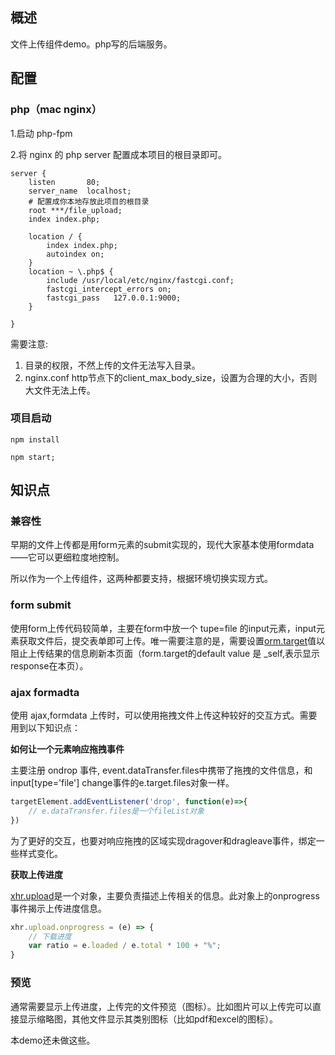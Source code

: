 ## 概述
文件上传组件demo。php写的后端服务。

## 配置

### php（mac nginx）

1.启动 php-fpm

2.将 nginx 的 php server 配置成本项目的根目录即可。

```
server {
    listen       80;
    server_name  localhost;
    # 配置成你本地存放此项目的根目录
    root ***/file_upload; 
    index index.php;

    location / {
        index index.php;
        autoindex on; 
    }
    location ~ \.php$ {
        include /usr/local/etc/nginx/fastcgi.conf;
        fastcgi_intercept_errors on; 
        fastcgi_pass   127.0.0.1:9000; 
    }   

}
```

需要注意:

1. 目录的权限，不然上传的文件无法写入目录。
2. nginx.conf http节点下的client_max_body_size，设置为合理的大小，否则大文件无法上传。

### 项目启动

```
npm install 

npm start;
```

## 知识点

### 兼容性

早期的文件上传都是用form元素的submit实现的，现代大家基本使用formdata——它可以更细粒度地控制。

所以作为一个上传组件，这两种都要支持，根据环境切换实现方式。

### form submit
使用form上传代码较简单，主要在form中放一个 tupe=file 的input元素，input元素获取文件后，提交表单即可上传。唯一需要注意的是，需要设置[orm.target](https://developer.mozilla.org/en-US/docs/Web/HTML/Element/form)值以阻止上传结果的信息刷新本页面（form.target的default value 是 _self,表示显示response在本页）。

### ajax formadta

使用 ajax,formdata 上传时，可以使用拖拽文件上传这种较好的交互方式。需要用到以下知识点：

**如何让一个元素响应拖拽事件**

主要注册 ondrop 事件, event.dataTransfer.files中携带了拖拽的文件信息，和input[type='file'] change事件的e.target.files对象一样。
```javascript
targetElement.addEventListener('drop', function(e)=>{
    // e.dataTransfer.files是一个fileList对象
})

```

为了更好的交互，也要对响应拖拽的区域实现dragover和dragleave事件，绑定一些样式变化。

**获取上传进度**

[xhr.upload](https://developer.mozilla.org/en-US/docs/Web/API/XMLHttpRequest/upload)是一个对象，主要负责描述上传相关的信息。此对象上的onprogress事件揭示上传进度信息。

```javascript
xhr.upload.onprogress = (e) => {
    // 下载进度
    var ratio = e.loaded / e.total * 100 + "%";
}
```

### 预览

通常需要显示上传进度，上传完的文件预览（图标）。比如图片可以上传完可以直接显示缩略图，其他文件显示其类别图标（比如pdf和excel的图标）。

本demo还未做这些。

